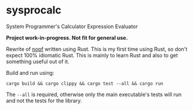 # sysprocalc
System Programmer's Calculator Expression Evaluator

**Project work-in-progress. Not fit for general use.**

Rewrite of [nopf](https://github.com/Teknomancer/nopf) written using Rust. This is my first time using Rust, so don't expect 100% idiomatic Rust. This is mainly to learn Rust and also to get something useful out of it.

Build and run using:
```
cargo build && cargo clippy && cargo test --all && cargo run
```

The `--all` is required, otherwise only the main executable's tests will run and not the tests for the library.

